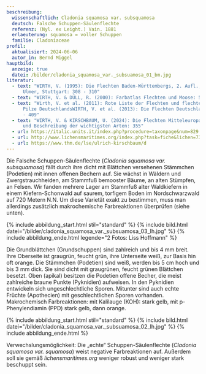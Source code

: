 ```yaml
---
beschreibung:
  wissenschaftlich: Cladonia squamosa var. subsquamosa
  deutsch: Falsche Schuppen-Säulenflechte
  referenz: (Nyl. ex Leight.) Vain. 1881
  erlaeuterung: squamosa = voller Schuppen
  familie: Cladoniaceae
profil:
  aktualisiert: 2024-06-06
  autor_in: Bernd Miggel
hauptbild:
  anzeige: true
  datei: /bilder/cladonia_squamosa_var._subsuamosa_01_bm.jpg
literatur:
  - text: "WIRTH, V. (1995): Die Flechten Baden-Württembergs, 2. Aufl., 1006 S.;
      Ulmer, Stuttgart: 308 - 310"
  - text: "WIRTH, V. & DÜLL, R. (2000): Farbatlas Flechten und Moose: 54"
  - text: "Wirth, V. et al. (2011): Rote Liste der Flechten und flechtenbewohnende
      Pilze DeutschlandsWIRTH, V. et al. (2013): Die Flechten Deutschlands: 408
      - 409"
  - text: "WIRTH, V. & KIRSCHBAUM, U. (2024): Die Flechten Mitteleuropas. Bestimmung
      und Beschreibung der wichtigsten Arten: 355"
  - url: https://italic.units.it/index.php?procedure=taxonpage&num=829
  - url: http://www.lichensmaritimes.org/index.php?task=fiche&lichen=737&lang=en
  - url: https://www.thm.de/lse/ulrich-kirschbaum/d
---
```

Die Falsche Schuppen-Säulenflechte (*Cladonia squamosa var. subsquamosa*) fällt durch ihre dicht mit Blättchen versehenen Stämmchen (Podetien) mit innen offenen Bechern auf. Sie wächst in Wäldern und Zwergstrauchheiden, am Stammfuß bemooster Bäume, an alten Stümpfen, an Felsen. Wir fanden mehrere Lager am Stammfuß alter Waldkiefern in einem Kiefern-Schonwald auf saurem, torfigem Boden im Nordschwarzwald auf 720 Metern N.N. Um diese Varietät exakt zu bestimmen, muss man allerdings zusätzlich makrochemische Farbreaktionen überprüfen (siehe unten).

{% include abbildung_start.html stil="standard" %}
{% include bild.html datei="/bilder/cladonia_squamosa_var._subsuamosa_03_lh.jpg" %}
{% include abbildung_ende.html legende="2 Fotos: Liss Hoffmann" %}

Die Grundblättchen (Grundschuppen) sind zahlreich und bis 4 mm breit. Ihre Oberseite ist graugrün, feucht grün, ihre Unterseite weiß, zur Basis hin oft orange. Die Stämmchen (Podetien) sind weiß, werden bis 5 cm hoch und bis 3 mm dick. Sie sind dicht mit graugrünen, feucht grünen Blättchen besetzt. Oben (apikal) besitzen die Podetien offene Becher, die meist zahlreiche braune Punkte (Pyknidien) aufweisen. In den Pyknidien entwickeln sich ungeschlechtliche Sporen. Mitunter sind auch echte Früchte (Apothecien) mit geschlechtlichen Sporen vorhanden.\
Makrochemisch Farbreaktionen: mit Kalilauge (KOH): stark gelb, mit p-Phenylendiamin (PPD) stark gelb, dann orange.

{% include abbildung_start.html stil="standard" %}
{% include bild.html datei="/bilder/cladonia_squamosa_var._subsuamosa_02_lh.jpg" %}
{% include abbildung_ende.html %}

Verwechslungsmöglichkeit: Die „echte“ Schuppen-Säulenflechte (*Cladonia squamosa var. squamosa*) weist negative Farbreaktionen auf. Außerdem soll sie gemäß *lichensmaritimes.org*  weniger robust und weniger stark beschuppt sein.